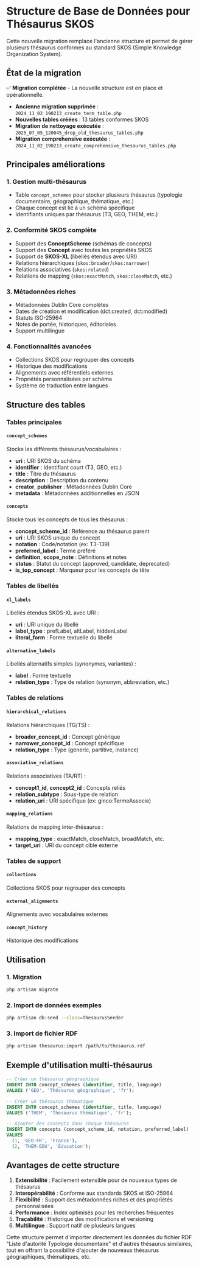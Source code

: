 # Structure de Base de Données pour Thésaurus SKOS

Cette nouvelle migration remplace l'ancienne structure et permet de gérer plusieurs thésaurus conformes au standard SKOS (Simple Knowledge Organization System).

## État de la migration

✅ **Migration complétée** - La nouvelle structure est en place et opérationnelle.

- **Ancienne migration supprimée** : `2024_11_02_190213_create_term_table.php` 
- **Nouvelles tables créées** : 13 tables conformes SKOS
- **Migration de nettoyage exécutée** : `2025_07_05_120045_drop_old_thesaurus_tables.php`
- **Migration comprehensive exécutée** : `2024_11_02_190213_create_comprehensive_thesaurus_tables.php`

## Principales améliorations

### 1. Gestion multi-thésaurus
- Table `concept_schemes` pour stocker plusieurs thésaurus (typologie documentaire, géographique, thématique, etc.)
- Chaque concept est lié à un schéma spécifique
- Identifiants uniques par thésaurus (T3, GEO, THEM, etc.)

### 2. Conformité SKOS complète
- Support des **ConceptScheme** (schémas de concepts)
- Support des **Concept** avec toutes les propriétés SKOS
- Support de **SKOS-XL** (libellés étendus avec URI)
- Relations hiérarchiques (`skos:broader`/`skos:narrower`)
- Relations associatives (`skos:related`)
- Relations de mapping (`skos:exactMatch`, `skos:closeMatch`, etc.)

### 3. Métadonnées riches
- Métadonnées Dublin Core complètes
- Dates de création et modification (dct:created, dct:modified)
- Statuts ISO-25964
- Notes de portée, historiques, éditoriales
- Support multilingue

### 4. Fonctionnalités avancées
- Collections SKOS pour regrouper des concepts
- Historique des modifications
- Alignements avec référentiels externes
- Propriétés personnalisées par schéma
- Système de traduction entre langues

## Structure des tables

### Tables principales

#### `concept_schemes`
Stocke les différents thésaurus/vocabulaires :
- **uri** : URI SKOS du schéma
- **identifier** : Identifiant court (T3, GEO, etc.)
- **title** : Titre du thésaurus
- **description** : Description du contenu
- **creator**, **publisher** : Métadonnées Dublin Core
- **metadata** : Métadonnées additionnelles en JSON

#### `concepts`
Stocke tous les concepts de tous les thésaurus :
- **concept_scheme_id** : Référence au thésaurus parent
- **uri** : URI SKOS unique du concept
- **notation** : Code/notation (ex: T3-139)
- **preferred_label** : Terme préféré
- **definition**, **scope_note** : Définitions et notes
- **status** : Statut du concept (approved, candidate, deprecated)
- **is_top_concept** : Marqueur pour les concepts de tête

### Tables de libellés

#### `xl_labels`
Libellés étendus SKOS-XL avec URI :
- **uri** : URI unique du libellé
- **label_type** : prefLabel, altLabel, hiddenLabel
- **literal_form** : Forme textuelle du libellé

#### `alternative_labels`
Libellés alternatifs simples (synonymes, variantes) :
- **label** : Forme textuelle
- **relation_type** : Type de relation (synonym, abbreviation, etc.)

### Tables de relations

#### `hierarchical_relations`
Relations hiérarchiques (TG/TS) :
- **broader_concept_id** : Concept générique
- **narrower_concept_id** : Concept spécifique
- **relation_type** : Type (generic, partitive, instance)

#### `associative_relations`
Relations associatives (TA/RT) :
- **concept1_id**, **concept2_id** : Concepts reliés
- **relation_subtype** : Sous-type de relation
- **relation_uri** : URI spécifique (ex: ginco:TermeAssocie)

#### `mapping_relations`
Relations de mapping inter-thésaurus :
- **mapping_type** : exactMatch, closeMatch, broadMatch, etc.
- **target_uri** : URI du concept cible externe

### Tables de support

#### `collections`
Collections SKOS pour regrouper des concepts

#### `external_alignments`
Alignements avec vocabulaires externes

#### `concept_history`
Historique des modifications

## Utilisation

### 1. Migration
```bash
php artisan migrate
```

### 2. Import de données exemples
```bash
php artisan db:seed --class=ThesaurusSeeder
```

### 3. Import de fichier RDF
```bash
php artisan thesaurus:import /path/to/thesaurus.rdf
```

## Exemple d'utilisation multi-thésaurus

```sql
-- Créer un thésaurus géographique
INSERT INTO concept_schemes (identifier, title, language) 
VALUES ('GEO', 'Thésaurus géographique', 'fr');

-- Créer un thésaurus thématique
INSERT INTO concept_schemes (identifier, title, language) 
VALUES ('THEM', 'Thésaurus thématique', 'fr');

-- Ajouter des concepts dans chaque thésaurus
INSERT INTO concepts (concept_scheme_id, notation, preferred_label) 
VALUES 
  (1, 'GEO-FR', 'France'),
  (2, 'THEM-EDU', 'Éducation');
```

## Avantages de cette structure

1. **Extensibilité** : Facilement extensible pour de nouveaux types de thésaurus
2. **Interopérabilité** : Conforme aux standards SKOS et ISO-25964
3. **Flexibilité** : Support des métadonnées riches et des propriétés personnalisées
4. **Performance** : Index optimisés pour les recherches fréquentes
5. **Traçabilité** : Historique des modifications et versioning
6. **Multilingue** : Support natif de plusieurs langues

Cette structure permet d'importer directement les données du fichier RDF "Liste d'autorité Typologie documentaire" et d'autres thésaurus similaires, tout en offrant la possibilité d'ajouter de nouveaux thésaurus géographiques, thématiques, etc.
